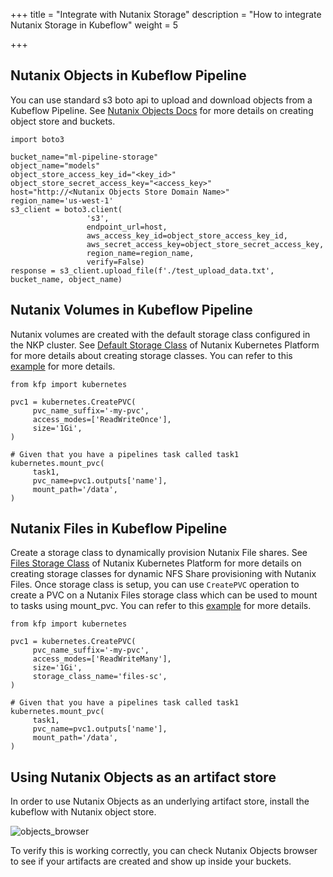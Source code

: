 +++
title = "Integrate with Nutanix Storage"
description = "How to integrate Nutanix Storage in Kubeflow"
weight = 5

+++

## Nutanix Objects in Kubeflow Pipeline

You can use standard s3 boto api to upload and download objects from a Kubeflow Pipeline. See [Nutanix Objects Docs](https://portal.nutanix.com/page/documents/details?targetId=Objects-v4_2:Objects-v4_2) for more details on creating object store and buckets.

   ```
   import boto3

   bucket_name="ml-pipeline-storage"
   object_name="models"
   object_store_access_key_id="<key_id>"
   object_store_secret_access_key="<access_key>"
   host="http://<Nutanix Objects Store Domain Name>"
   region_name='us-west-1'
   s3_client = boto3.client(
                    's3',
                    endpoint_url=host,
                    aws_access_key_id=object_store_access_key_id,
                    aws_secret_access_key=object_store_secret_access_key,
                    region_name=region_name,
                    verify=False)
   response = s3_client.upload_file(f'./test_upload_data.txt', bucket_name, object_name)
   ```

## Nutanix Volumes in Kubeflow Pipeline

Nutanix volumes are created with the default storage class configured in the NKP cluster. See [Default Storage Class](https://portal.nutanix.com/page/documents/details?targetId=Nutanix-Kubernetes-Platform-v2_15:top-default-storage-providers-c.html) of Nutanix Kubernetes Platform for more details about creating storage classes. You can refer to this [example](https://github.com/kubeflow/pipelines/blob/da358e5176f83084ffa06ceb180b815064fb15ee/samples/v2/pipeline_with_volume.py) for more details.

   ```
   from kfp import kubernetes

   pvc1 = kubernetes.CreatePVC(
        pvc_name_suffix='-my-pvc',
        access_modes=['ReadWriteOnce'],
        size='1Gi',
   )

   # Given that you have a pipelines task called task1
   kubernetes.mount_pvc(
        task1,
        pvc_name=pvc1.outputs['name'],
        mount_path='/data',
   )
   ```

## Nutanix Files in Kubeflow Pipeline
    
   Create a storage class to dynamically provision Nutanix File shares. See [Files Storage Class](https://portal.nutanix.com/page/documents/details?targetId=CSI-Volume-Driver-v2_3:csi-csi-plugin-manage-dynamic-nfs-t.html) of Nutanix Kubernetes Platform for more details on creating storage classes for dynamic NFS Share provisioning with Nutanix Files.
   Once storage class is setup, you can use `CreatePVC` operation to create a PVC on a Nutanix Files storage class which can be used to mount to tasks using mount_pvc. You can refer to this [example](https://github.com/kubeflow/pipelines/blob/da358e5176f83084ffa06ceb180b815064fb15ee/samples/v2/pipeline_with_volume.py) for more details.
    
   ```
   from kfp import kubernetes

   pvc1 = kubernetes.CreatePVC(
        pvc_name_suffix='-my-pvc',
        access_modes=['ReadWriteMany'],
        size='1Gi',
        storage_class_name='files-sc',
   )

   # Given that you have a pipelines task called task1
   kubernetes.mount_pvc(
        task1,
        pvc_name=pvc1.outputs['name'],
        mount_path='/data',
   )
   ```

## Using Nutanix Objects as an artifact store

In order to use Nutanix Objects as an underlying artifact store, install the kubeflow with Nutanix object store.

![objects_browser](../images/objects_browser.png)

To verify this is working correctly, you can check Nutanix Objects browser to see if your artifacts are created and show up inside your buckets.